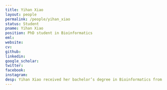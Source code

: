 ```yaml
---
title: Yihan Xiao
layout: people
permalink: /people/yihan_xiao
status: Student
pname: Yihan Xiao
position: PhD student in Bioinformatics
eml: 
website: 
cv: 
github: 
linkedin:
google_scholar: 
twitter: 
facebook: 
instagram:
desp: Yihan Xiao received her bachelor’s degree in Bioinformatics from Tongji University in 2020. She is now working with tool development for spatial transcriptomics data mining and integration with scRNA-seq data.
---
```

